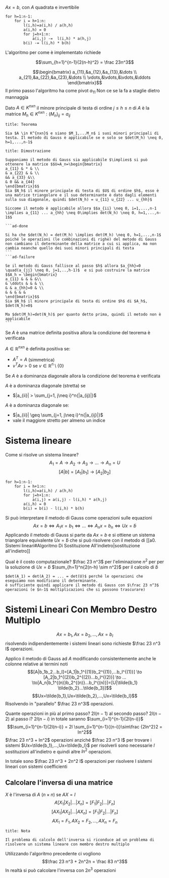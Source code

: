 
$Ax=b$, con $A$ quadrata e invertibile

	for h=1:n-1:
		for i = h+1:n:
			l(i,h)=a(i,h) / a(h,h)
			a(i,h) = 0
			for j=h+1:n:
				a(i,j) -=  l(i,h) * a(h,j)
			b(i) -= l(i,h) * b(h)

L'algoritmo per come è implementato richiede

$$\sum_{h=1}^{n-1}{2(n-h)^2} = \frac 23n^3$$


$$\begin{bmatrix}
a_{11},&a_{12},&a_{13},&\dots \\
a_{21},&a_{22},&a_{23},&\dots \\
\vdots,&\vdots,&\vdots,&\ddots
\end{bmatrix}$$
Il primo passo l'algoritmo ha come pivot $a_{11}$
Non ce se la fa a staglie dietro mannaggia

Dato $A\in K^{nxn}$ il minore principale di testa di ordine $j \leq h \leq n$ di $A$ è la matrice $M_h \in K^{nxn}: (M_n)_{ij} = a_{ij}$

```ad-important
title: Teorema

Sia $A \in K^{nxn}$ e siano $M_1,...M_n$ i suoi minori principali di testa. Il metodo di Gauss è applicabile se e solo se $det(M_h) \neq 0, h=1,...,n-1$

```

``````ad-attention
title: Dimostrazione

Supponiamo il metodo di Gauss sia applicabile $\implies$ si può ottenere la matrice $$U=A_n=\begin{bmatrix}
a_{11} & * & \\
& a_{22} & & \\
&& a_{33} &\\
& 0 && a_{44}
\end{bmatrix}$$
Sia $N_h$ il minore principale di testa di $U$ di ordine $h$, esso è una matrice triangolare e il suo determinante è dato dagli elementi sulla sua diagonale, quindi $det(N_h) = u_{11} u_{22} ... u_{hh}$

Siccome il metodo è applicabile allora $$a_{ii} \neq 0, i=1,...,n-1 \implies a_{11} ... a_{hh} \neq 0\implies det(N_h) \neq 0, h=1,...,n-1$$

```ad-done

Si ha che $det(N_h) = det(M_h) \implies det(M_h) \neq 0, h=1,...,n-1$ poiché le operazioni (le combinazioni di righe) del metodo di Gauss non cambiano il determinante della matrice a cui si applica, ma non cambia neanche quello dei suoi minori principali di testa
```
```ad-failure

Se il metodo di Gauss fallisce al passo $h$ allora $a_{hh}=0 \quad(a_{jj} \neq 0, j=1,..,h-1)$  e si può costruire la matrice
$$A_h = \begin{bmatrix}
a_{11} & & & &\\
& \ddots & & & \\
& & a_{hh}=0 & \\
& & & & &
\end{bmatrix}$$
Sia $N_h$ il minore principale di testa di ordine $h$ di $A_h$, $det(N_h)=0$ 

Ma $det(M_h)=det(N_h)$ per quanto detto prima, quindi il metodo non è applicabile
```
``````

Se $A$ è una matrice definita positiva allora la condizione del teorema è verificata

$A \in \mathbb{R}^{nxn}$ è definita positiva se:
- $A^T=A$ (simmetrica)
- $v^T Av > 0$ se $v \in \mathbb{R}^n \setminus \{0\}$

Se $A$ è a dominanza diagonale allora la condizione del teorema è verificata

$A$ è a dominanza diagonale (stretta) se
- $|a_{ii}| > \sum_{j=1, j\neq i}^n{|a_{ij}|}$

$A$ è a dominanza diagonale se:
- $|a_{ii}| \geq \sum_{j=1, j\neq i}^n{|a_{ij}|}$
- vale il maggiore stretto per almeno un indice

# Sistema lineare
Come si risolve un sistema lineare?
$$A_1=A\to A_2 \to A_3 \to ... \to A_n = U$$
$$[A|b] = [A_1|b_1] \to [A_2|b_2]$$

	for h=1:n-1:
		for i = h+1:n:
			l(i,h)=a(i,h) / a(h,h)
			for j=h+1:n:
				a(i,j) = a(i,j) - l(i,h) * a(h,j)
			a(i,h) = 0
			b(i) = b(i) - l(i,h) * b(h)

Si può interpretare il metodo di Gauss come operazioni sulle equazioni
$$Ax=b \iff A_1x=b_1 \iff ... \iff A_nx=b_n \iff Ux=\tilde{b}$$
Applicando il metodo di Gauss si parte da $Ax=b$ e si ottiene un sistema triangolare equivalente $Ux=\tilde{b}$ che si può risolvere con il metodo di [[a0. Sistemi lineari#Algoritmo Di Sostituzione All'indietro|sostituzione all'indietro]]

Qual è il costo computazionale?
$\frac 23 n^3$ per l'eliminazione
$n^2$ per per la soluzione di $Ux=\tilde{b}$
$\sum_{h=1}^n{2(n-h) \sim n^2}$ per il calcolo di $\tilde{b}$

```ad-note
$det(A_1) = det(A_2) = ... = det(U)$ perché le operazioni che eseguiamo non modificano il determinante.
è sufficiente quindi applicare il metodo di Gauss con $\frac 23 n^3$ operazioni (e $n-1$ moltiplicazioni che si possono trascurare)

```

# Sistemi Lineari Con Membro Destro Multiplo

$$Ax=b_1, Ax=b_2,...,Ax=b_l$$
risolvendo indipendentemente i sistemi lineari sono richieste $\frac 23 n^3 l$ operazioni.

Applico il metodo di Gauss ad $A$ modificando consistentemente anche le colonne relative ai termini noti
$$[A|b_1b_2...b_l]=[A_1|b_1^{(1)}b_2^{(1)},...b_l^{(1)}] \to [A_2|b_1^{(2)}b_2^{(2)}...b_l^{(2)}] \to ... \to[A_n|b_1^{(n)}b_2^{(n)}...b_l^{(n)}]=[U|\tilde{b_1} \tilde{b_2}...\tilde{b_3}]$$
$$Ux=\tilde{b_1},Ux=\tilde{b_2},...,Ux=\tilde{b_l}$$
Risolvendo in "parallelo" $\frac 23 n^3l$ operazioni.

Quante operazioni in più al primo passo? $2l(n-1)$
al secondo passo? $2l( n-2)$
al passo i? $2l(n-i)$
in totale saranno $\sum_{i=1}^{n-1}{2l(n-i)}$
$$\sum_{i=1}^{n-1}{2l(n-i)} = 2l \sum_{i=1}^{n-1}{(n-i)}\sim\frac {2ln^2}2 = ln^2$$
$\frac 23 n^3 + ln^2$ operazioni anziché $\frac 23 n^3 l$ per trovare i sistemi $Ux=\tilde{b_1},...,Ux=\tilde{b_l}$ per risolverli sono necessarie $l$ sostituzioni all'indietro e quindi altre $ln^2$ operazioni.

In totale sono $\frac 23 n^3 + 2n^2 l$ operazioni per risolvere l sistemi lineari con sistemi coefficienti


## Calcolare l'inversa di una matrice
$X$ è l'inversa di $A$ ($n \times n$)
se $AX=I$
$$A[X_1|X_2|...|X_n] = [F_1|F_2|...|F_n]$$
$$[AX_1|AX_2|...|AX_n] = [F_1|F_2|...|F_n]$$
$$AX_1=F_1,AX_2=F_2,...,AX_n=F_n$$
```ad-note
title: Nota

Il problema di calcolo dell'inversa si riconduce ad un problema di risolvere un sistema lineare con membro destro multiplo

```

Utilizzando l'algoritmo precedente ci vogliono
$$\frac 23 n^3 + 2n^2n = \frac 83 n^3$$
In realtà si può calcolare l'inversa con $2n^3$ operazioni